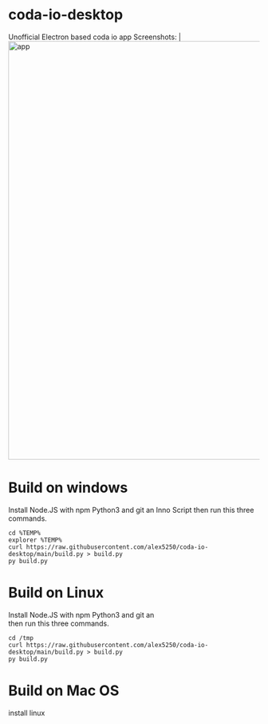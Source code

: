 # coda-io-desktop
Unofficial Electron based coda io app
Screenshots:
|<img width="837" alt="app" src="https://user-images.githubusercontent.com/20460747/198901124-7a357abd-3976-40cd-a23f-3a45656edcf7.png">




# Build on windows
Install Node.JS with npm  Python3 and git an Inno Script 
then run this three commands.

```
cd %TEMP% 
explorer %TEMP% 
curl https://raw.githubusercontent.com/alex5250/coda-io-desktop/main/build.py > build.py
py build.py
```



# Build on Linux
Install Node.JS with npm  Python3 and git an  
then run this three commands.
```
cd /tmp
curl https://raw.githubusercontent.com/alex5250/coda-io-desktop/main/build.py > build.py
py build.py
```
# Build on Mac OS 
install linux 


